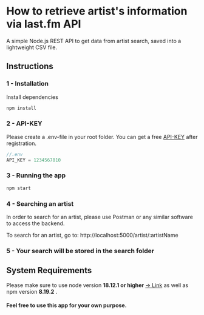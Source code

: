 # How to retrieve artist's information via last.fm API

A simple Node.js REST API to get data from artist search, saved into a lightweight CSV file.

## Instructions

### 1 - Installation

Install dependencies

```js
npm install
```

### 2 - API-KEY

Please create a .env-file in your root folder.
You can get a free [API-KEY](https://www.last.fm/api/ "API-KEY") after registration.

```js
//.env
API_KEY = 1234567810
```

### 3 - Running the app

```js
npm start
```

### 4 - Searching an artist

In order to search for an artist, please use Postman or any similar software to access the backend.

To search for an artist, go to:
http://localhost:5000/artist/:artistName

### 5 - Your search will be stored in the search folder

## System Requirements

Please make sure to use node version **18.12.1 or higher** [-> Link](https://nodejs.org/en/download/)
as well as npm version **8.19.2** .

#### Feel free to use this app for your own purpose.
